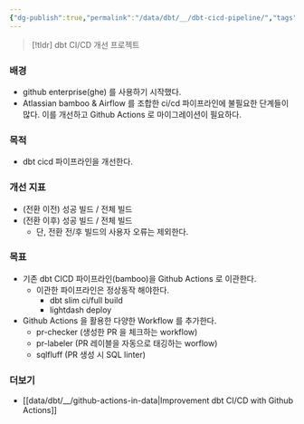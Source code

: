 ```yaml
---
{"dg-publish":true,"permalink":"/data/dbt/__/dbt-cicd-pipeline/","tags":["dbt","cicd"],"dgShowBacklinks":true,"dgShowLocalGraph":true,"dgEnableSearch":true,"dgLinkPreview":true,"dgShowTags":true,"noteIcon":""}
---
```




> [!tldr]
> dbt CI/CD 개선 프로젝트


### 배경


- github enterprise(ghe) 를 사용하기 시작했다.
- Atlassian bamboo & Airflow 를 조합한 ci/cd 파이프라인에 불필요한 단계들이 많다. 이를 개선하고 Github Actions 로 마이그레이션이 필요하다.


### 목적


- dbt cicd 파이프라인을 개선한다.


### 개선 지표


- (전환 이전) 성공 빌드 / 전체 빌드
- (전환 이후) 성공 빌드 / 전체 빌드
	- 단, 전환 전/후 빌드의 사용자 오류는 제외한다.


### 목표


- 기존 dbt CICD 파이프라인(bamboo)을 Github Actions 로 이관한다.
    - 이관한 파이프라인은 정상동작 해야한다.
        - dbt slim ci/full build
    	- lightdash deploy
- Github Actions 을 활용한 다양한 Workflow 를 추가한다.
    - pr-checker (생성한 PR 을 체크하는 workflow)
    - pr-labeler (PR 레이블을 자동으로 태깅하는 worflow)
    - sqlfluff (PR 생성 시 SQL linter)


### 더보기


- [[data/dbt/__/github-actions-in-data\|Improvement dbt CI/CD with Github Actions]]

